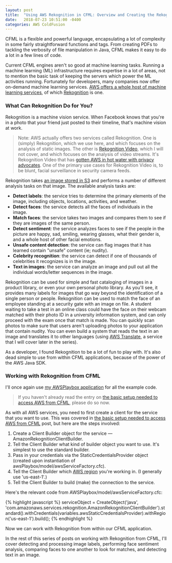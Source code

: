 ```yaml
---
layout: post
title:  "Using AWS Rekognition in CFML: Overview and Creating the Rekognition Service Object"
date:   2018-07-23 10:51:00 -0400
categories: AWS ColdFusion
---
```


CFML is a flexible and powerful language, encapsulating a lot of complexity in some fairly straightforward functions and tags. From creating PDFs to tackling the verbosity of file manipulation in Java, CFML makes it easy to do a lot in a few lines of code. 

Current CFML engines aren't so good at machine learning tasks. Running a machine learning (ML) infrastructure requires expertise in a lot of areas, not to mention the basic task of keeping the servers which power the ML activities running. Fortunately for developers, many companies now offer on-demand machine learning services. [AWS offers a whole host of machine learning services](https://aws.amazon.com/machine-learning/), of which [Rekognition](https://aws.amazon.com/rekognition/) is one.

### What Can Rekognition Do for You?

Rekognition is a machine vision service. When Facebook knows that you're in a photo that your friend just posted to their timeline, that's machine vision at work. 

> Note: AWS actually offers two services called Rekognition. One is (simply) Rekognition, which we use here, and which focuses on the analysis of static images. The other is [Rekognition Video](https://aws.amazon.com/rekognition/video-features/), which I will not cover, and which focuses on the analysis of video streams. It's Rekognition Video that has [gotten AWS in hot water with privacy advocates](https://www.nytimes.com/2018/05/22/technology/amazon-facial-recognition.html). One of the primary use cases for Rekognition Video is, to be blunt, facial surveillance in security camera feeds.

Rekognition takes [an image stored in S3](https://aws.amazon.com/s3/) and performs a number of different analysis tasks on that image. The available analysis tasks are:

- **Detect labels**: the service tries to determine the primary elements of the image, including objects, locations, activities, and weather.
- **Detect faces**: the service detects all the faces of individuals in the image.
- **Match faces**: the service takes two images and compares them to see if they are images of the same person.
- **Detect sentiment**: the service analyzes faces to see if the people in the picture are happy, sad, smiling, wearing glasses, what their gender is, and a whole host of other facial emotions.
- **Unsafe content detection**: the service can flag images that it has learned contain "unsafe" content (ie; nudity).
- **Celebrity recognition**: the service can detect if one of thousands of celebrities it recognizes is in the image.
- **Text in images**: the service can analyze an image and pull out all the individual words/letter sequences in the image.

Rekognition can be used for simple and fast cataloging of images in a product library, or even your own personal photo library. As you'll see, it provides many labels for images that go way beyond the identification of a single person or people. Rekognition can be used to match the face of an employee standing at a security gate with an image on file. A student waiting to take a test in an online class could have the face on their webcam matched with their photo ID in a university information system, and can only proceed with the exam once that match is made. You can quickly scan photos to make sure that users aren't uploading photos to your application that contain nudity. You can even build a system that reads the text in an image and translates it to other languages (using [AWS Translate](https://aws.amazon.com/translate/), a service that I will cover later in the series).

As a developer, I found Rekognition to be a lot of fun to play with. It's also dead simple to use from within CFML applications, because of the power of the AWS Java SDK.

### Working with Rekognition from CFML

I'll once again use [my AWSPlaybox application](https://github.com/brianklaas/awsPlaybox) for all the example code.

> If you haven't already read the entry on [the basic setup needed to access AWS from CFML](/aws/coldfusion/2018/05/21/Basic-Setup-Needed-To-Access-AWS-From-CFML.html), please do so now.

As with all AWS services, you need to first create a client for the service that you want to use. This was covered in [the basic setup needed to access AWS from CFML](/aws/coldfusion/2018/05/21/Basic-Setup-Needed-To-Access-AWS-From-CFML.html) post, but here are the steps involved:

1. Create a Client Builder object for the service &mdash; AmazonRekognitionClientBuilder.
2. Tell the Client Builder what kind of builder object you want to use. It's simplest to use the standard builder.
3. Pass in your credentials via the StaticCredentialsProvider object (created upon instantiation of awsPlaybox/model/awsServiceFactory.cfc).
4. Tell the Client Builder which [AWS region](https://docs.aws.amazon.com/general/latest/gr/rande.html) you're working in. (I generally use 'us-east-1'.)
5. Tell the Client Builder to build (make) the connection to the service.

Here's the relevant code from AWSPlaybox/model/awsServiceFactory.cfc:

{% highlight javascript %}
serviceObject = CreateObject('java', 'com.amazonaws.services.rekognition.AmazonRekognitionClientBuilder').standard().withCredentials(variables.awsStaticCredentialsProvider).withRegion('us-east-1').build();
{% endhighlight %}

Now we can work with Rekognition from within our CFML application. 

In the rest of this series of posts on working with Rekognition from CFML, I'll cover detecting and processing image labels, performing face sentiment analysis, comparing faces to one another to look for matches, and detecting text in an image.

